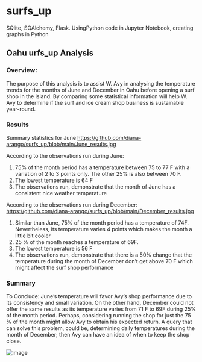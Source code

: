 # surfs_up
SQlite, SQAlchemy, Flask. UsingPython code in Jupyter Notebook, creating graphs in Python

## Oahu urfs_up Analysis 

### Overview:
The purpose of this analysis is to assist W. Avy in analysing the temperature trends for the months of June and December in Oahu before opening a surf shop in the island. By comparing some statistical information will help W. Avy to determine if the surf and ice cream shop business is sustainable year-round.

### Results
Summary statistics for June
https://github.com/diana-arango/surfs_up/blob/main/June_results.jpg

According to the observations run during June:
1.	75% of the month period has a temperature between 75 to 77 F with a variation of 2 to 3 points only. The other 25% is also between 70 F. 
2.	The lowest temperature is 64 F
3.	The observations run, demonstrate that the month of June has a consistent nice weather temperature

According to the observations run during December:
https://github.com/diana-arango/surfs_up/blob/main/December_results.jpg

1.	Similar than June, 75% of the month period has a temperature of 74F. Nevertheless, its temperature varies 4 points which makes the month a little bit cooler 
2.	25 % of the month reaches a temperature of 69F. 
3.	The lowest temperature is 56 F
4.	The observations run, demonstrate that there is a 50% change that the temperature during the month of December don’t get above 70 F which might affect the surf shop performance 

### Summary

To Conclude: June’s temperature will favor Avy’s shop performance due to its consistency and small variation. On the other hand, December could not offer the same results as its temperature varies from 71 F to 69F during 25% of the month period. Perhaps, considering running the shop for just the 75 % of the month might allow Avy to obtain his expected return.
A query that can solve this problem, could be, determining daily temperatures during the month of December; then Avy can have an idea of when to keep the shop close.


![image](https://user-images.githubusercontent.com/86804185/132934534-8824af0b-a6cf-40a2-9062-feea5b9dc758.png)

